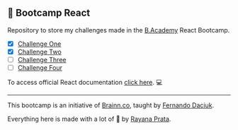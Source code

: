 ## 🌈 Bootcamp React

Repository to store my challenges made in the [B.Academy](https://b-academy.brainn.co/) React Bootcamp.

- [x] [Challenge One](https://github.com/rayanaprata/b-academy-bootcamp-React/tree/main/challengeOne/my-app)
- [x] [Challenge Two]()
- [ ] [Challenge Three]()
- [ ] [Challenge Four]()

To access official React documentation [click here](https://reactjs.org/). 💻

---

This bootcamp is an initiative of [Brainn.co](https://brainn.co/), taught by [Fernando Daciuk](https://github.com/fdaciuk).

Everything here is made with a lot of 🤍 by [Rayana Prata](https://www.linkedin.com/in/rayanaprata/).
